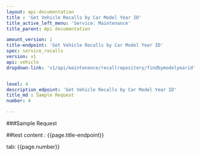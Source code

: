 ```yaml
---
layout: api-documentation
title : 'Get Vehicle Recalls by Car Model Year ID'
title_active_left_menu: 'Service: Maintenance'
title_parent: Api documentation

amount_version: 1
title-endpoint: 'Get Vehicle Recalls by Car Model Year ID'
spec: service_recalls
version: v1
api: vehicle
dropdown-link: 'v1/api/maintenance/recallrepository/findbymodelyearid'


level: 4
description_edpoint: 'Get Vehicle Recalls by Car Model Year ID'
title_md : Sample Request
number: 4

---
```


###Sample Request

##test content : {{page.title-endpoint}} 

tab: {{page.number}} 
